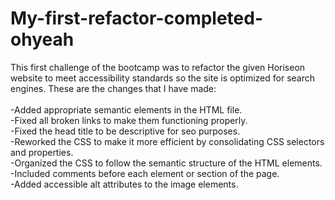 # My-first-refactor-completed-ohyeah

This first challenge of the bootcamp was to refactor the given Horiseon website to meet accessibility standards so the site is optimized for search engines. These are the changes that I have made:<br><br>
-Added appropriate semantic elements in the HTML file.<br>
-Fixed all broken links to make them functioning properly.<br>
-Fixed the head title to be descriptive for seo purposes.<br>
-Reworked the CSS to make it more efficient by consolidating CSS selectors and properties.<br>
-Organized the CSS to follow the semantic structure of the HTML elements.<br>
-Included comments before each element or section of the page.<br>
-Added accessible alt attributes to the image elements.
